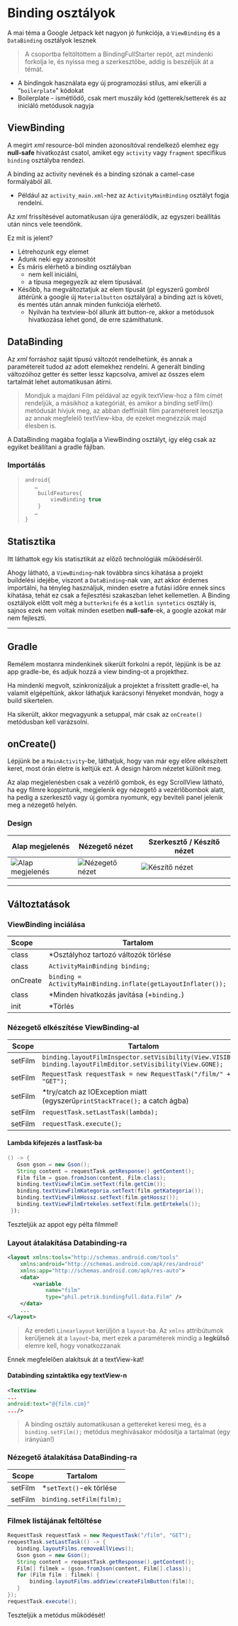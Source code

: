# Binding osztályok

A mai téma a Google Jetpack két nagyon jó funkciója, a `ViewBinding` és a `DataBinding` osztályok lesznek

> A csoportba feltöltöttem a BindingFullStarter repót, azt mindenki forkolja le, és nyissa meg a szerkesztőbe, addig is beszéljük át a témát.

* A bindingok használata egy új programozási stílus, ami elkerüli a "`boilerplate`" kódokat
* Boilerplate - ismétlődő, csak mert muszály kód (getterek/setterek és az iniciáló metódusok nagyja

## ViewBinding

A megírt *xml* resource-ból minden azonosítóval rendelkező elemhez egy **null-safe** hivatkozást csatol, amiket egy `activity` vagy `fragment` specifikus `binding` osztályba rendezi.

A binding az activity nevének és a binding szónak a camel-case formályából áll.

* Például az `activity_main.xml`-hez az `ActivityMainBinding` osztályt fogja rendelni.

Az *xml* frissítésével automatikusan újra generálódik, az egyszeri beállítás után nincs vele teendőnk.

Ez mit is jelent?

* Létrehozunk egy elemet
* Adunk neki egy azonosítót
* És máris elérhető a binding osztályban
  * nem kell iniciálni,
  * a típusa megegyezik az elem típusával.
* Később, ha megváltoztatjuk az elem típusát (pl egyszerű gombról áttérünk a google új `Materialbutton` osztályára) a binding azt is követi, és mentés után annak minden funkciója elérhető.
  * Nyilván ha textview-ból állunk átt button-re, akkor a metódusok hivatkozása lehet gond, de erre számíthatunk.

## DataBinding

Az *xml* forráshoz saját típusú változót rendelhetünk, és annak a paramétereit tudod az adott elemekhez rendelni. A generált binding változóihoz getter és setter lessz kapcsolva, amivel az összes elem tartalmát lehet automatikusan átírni.

> Mondjuk a majdani Film példával az egyik textView-hoz a film címét rendeljük, a másikhoz a kategóriát, és amikor a binding setFilm() metódusát hívjuk meg, az abban deffiniált film paramétereit leosztja az annak megfelelő textView-kba, de ezeket megnézzük majd élesben is.

A DataBinding magába foglalja a ViewBinding osztályt, így elég csak az egyiket beállítani a gradle fájlban.

### Importálás

> ```gradle
> android{
>    …
>     buildFeatures{
>         viewBinding true
>     }
>    …
> }
> ```

## Statisztika

Itt láthattok egy kis statisztikát az előző technológiák működéséről.

Ahogy látható, a `ViewBinding`-nak továbbra sincs kihatása a projekt buildelési idejébe, viszont a `DataBinding`-nak van, azt akkor érdemes importálni, ha tényleg használjuk, minden esetre a futási időre ennek sincs kihatása, tehát ez csak a fejlesztési szakaszban lehet kellemetlen. A Binding osztályok előtt volt még a `butterknife` és a `kotlin syntetics` osztály is, sajnos ezek nem voltak minden esetben **null-safe**-ek, a google azokat már nem fejleszti.

---

## Gradle

Remélem mostanra mindenkinek sikerült forkolni a repót, lépjünk is be az app gradle-be, és adjuk hozzá a view binding-ot a projekthez.

Ha mindenki megvolt, szinkronizáljuk  a projektet a frissített gradle-el, ha valamit elgépeltünk, akkor láthatjuk karácsonyi fényeket mondván, hogy a build sikertelen.

Ha sikerült, akkor megvagyunk a setuppal, már csak az `onCreate()` metódusban kell varázsolni.

## onCreate()

Lépjünk be a `MainActivity`-be, láthatjuk, hogy van már egy előre elkészített keret, most órán életre is keltjük ezt. A design három nézetet különít meg.

Az alap megjelenésben csak a vezérlő gombok, és egy ScrollView látható, ha egy filmre koppintunk, megjelenik egy nézegető a vezérlőbombok alatt, ha pedig a szerkesztő vagy új gombra nyomunk, egy beviteli panel jelenik meg a nézegető helyén.

### Design

| Alap megjelenés                                      | Nézegető nézet                                      | Szerkesztő / Készítő nézet                        |
| ------------------------------------------------------- | -------------------------------------------------------- | -------------------------------------------------------- |
| ![Alap megjelenés](assets/20220222_130627_image.png) | ![Nézegető nézet](assets/20220222_130818_image.png) | ![Készítő nézet](assets/20220222_131018_image.png) |

---

## Változtatások

### ViewBinding inciálása

| Scope    | Tartalom                                                      |
| :------- | ------------------------------------------------------------- |
| class    | *Osztályhoz tartozó változók törlése                          |
| class    | `ActivityMainBinding binding;`                                |
| onCreate | `binding = ActivityMainBinding.inflate(getLayoutInflater());` |
| class    | *Minden hivatkozás javítása (+`binding.`)                     |
| init     | *Törlés                                                       |

### Nézegető elkészítése ViewBinding-al

| Scope   | Tartalom                                                                                                        |
| --------- | ----------------------------------------------------------------------------------------------------------------- |
| setFilm | `binding.layoutFilmInspector.setVisibility(View.VISIBLE);` `binding.layoutFilmEditor.setVisibility(View.GONE);` |
| setFilm | `RequestTask requestTask = new RequestTask("/film/" + id, "GET");`                                              |
| setFilm | *try/catch az IOException miatt (egyszerű`printStackTrace();` a catch ágba)                                   |
| setFilm | `requestTask.setLastTask(lambda);`                                                                              |
| setFilm | `requestTask.execute();`                                                                                        |

#### Lambda kifejezés a lastTask-ba

```java
() -> {
   Gson gson = new Gson();
   String content = requestTask.getResponse().getContent();
   Film film = gson.fromJson(content, Film.class);
   binding.textViewFilmCim.setText(film.getCim());
   binding.textViewFilmKategoria.setText(film.getKategoria());
   binding.textViewFilmHossz.setText(film.getHossz());
   binding.textViewFilmErtekeles.setText(film.getErtekels());
 });
```

Teszteljük az appot egy pélta filmmel!

### Layout átalakítása Databinding-ra

```xml
<layout xmlns:tools="http://schemas.android.com/tools"
    xmlns:android="http://schemas.android.com/apk/res/android"
    xmlns:app="http://schemas.android.com/apk/res-auto">
    <data>
        <variable
            name="film"
            type="phil.petrik.bindingfull.data.Film" />
    </data>
    ...
</layout>
```

> Az eredeti `Linearlayout` kerüljön a `layout`-ba.
> Az `xmlns` attribútumok kerüljenek át a `layout`-ba, mert ezek a paraméterek mindíg a **legkülső** elemre kell, hogy vonatkozzanak

Ennek megfelelően alakítsuk át a textView-kat!

#### Databinding szintaktika egy textView-n

```xml
<TextView
...
android:text="@{film.cim}"
.../>
```

> A binding osztály automatikusan a gettereket keresi meg, és a `binding.setFilm();` metódus meghívásakor módosítja a tartalmat (egy irányúan!)

### Nézegető átalakítása DataBinding-ra

| Scope   | Tartalom                  |
| ------- | ------------------------- |
| setFilm | *`setText()`-ek törlése   |
| setFilm | `binding.setFilm(film);`  |

### Filmek listájának feltöltése

```java
RequestTask requestTask = new RequestTask("/film", "GET");
requestTask.setLastTask(() -> {
   binding.layoutFilms.removeAllViews();
   Gson gson = new Gson();
   String content = requestTask.getResponse().getContent();
   Film[] filmek = (gson.fromJson(content, Film[].class));
   for (Film film : filmek) {
       binding.layoutFilms.addView(createFilmButton(film));
   }
});
requestTask.execute();
```

Teszteljük a metódus működését!
